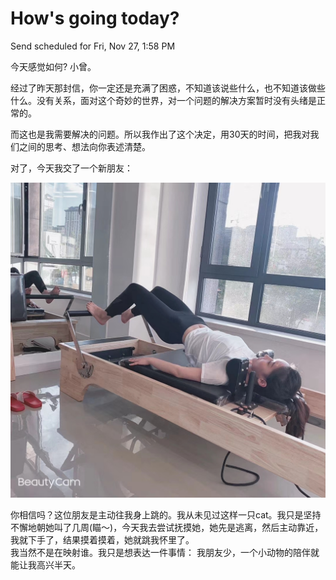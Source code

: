# How's going today?

Send scheduled for Fri, Nov 27, 1:58 PM



今天感觉如何? 小曾。

经过了昨天那封信，你一定还是充满了困惑，不知道该说些什么，也不知道该做些什么。没有关系，面对这个奇妙的世界，对一个问题的解决方案暂时没有头绪是正常的。

而这也是我需要解决的问题。所以我作出了这个决定，用30天的时间，把我对我们之间的思考、想法向你表述清楚。



对了，今天我交了一个新朋友：

![](../../.gitbook/assets/image.png)



你相信吗？这位朋友是主动往我身上跳的。我从未见过这样一只cat。我只是坚持不懈地朝她叫了几周\(瞄～\)，今天我去尝试抚摸她，她先是逃离，然后主动靠近，我就下手了，结果摸着摸着，她就跳我怀里了。  
我当然不是在映射谁。我只是想表达一件事情： 我朋友少，一个小动物的陪伴就能让我高兴半天。

